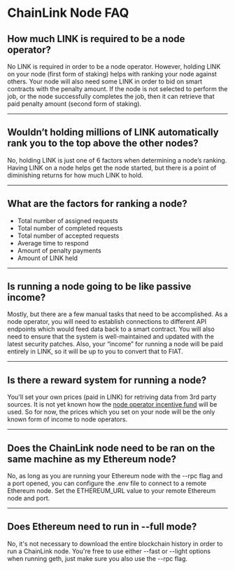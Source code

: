 # ChainLink Node FAQ

## How much LINK is required to be a node operator?

No LINK is required in order to be a node operator. However, holding LINK on your node (first form of staking) helps with ranking your node against others. Your node will also need some LINK in order to bid on smart contracts with the penalty amount. If the node is not selected to perform the job, or the node successfully completes the job, then it can retrieve that paid penalty amount (second form of staking).

---

## Wouldn’t holding millions of LINK automatically rank you to the top above the other nodes?

No, holding LINK is just one of 6 factors when determining a node’s ranking. Having LINK on a node helps get the node started, but there is a point of diminishing returns for how much LINK to hold.

---

## What are the factors for ranking a node?

* Total number of assigned requests
* Total number of completed requests
* Total number of accepted requests
* Average time to respond
* Amount of penalty payments
* Amount of LINK held

---

## Is running a node going to be like passive income?

Mostly, but there are a few manual tasks that need to be accomplished. As a node operator, you will need to establish connections to different API endpoints which would feed data back to a smart contract. You will also need to ensure that the system is well-maintained and updated with the latest security patches. Also, your “income” for running a node will be paid entirely in LINK, so it will be up to you to convert that to FIAT.

---

## Is there a reward system for running a node?

You'll set your own prices (paid in LINK) for retriving data from 3rd party sources. It is not yet known how the [node operator incentive fund](https://etherscan.io/address/0x98c63b7b319dfbdf3d811530f2ab9dfe4983af9d) will be used. So for now, the prices which you set on your node will be the only known form of income to node operators.

---

## Does the ChainLink node need to be ran on the same machine as my Ethereum node?

No, as long as you are running your Ethereum node with the --rpc flag and a port opened, you can configure the .env file to connect to a remote Ethereum node. Set the ETHEREUM_URL value to your remote Ethereum node and port.

---

## Does Ethereum need to run in --full mode?

No, it's not necessary to download the entire blockchain history in order to run a ChainLink node. You're free to use either --fast or --light options when running geth, just make sure you also use the --rpc flag.
